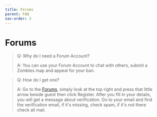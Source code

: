```yaml
---
title: Forums
parent: FAQ
nav-order: 3
---
```

# Forums
> Q: Why do I need a Forum Account?
>
> A: You can use your Forum Account to chat with others, submit a Zombies map and appeal for your ban.

> Q: How do I get one?
>
> A: Go to the [Forums](https://dark-gaming.com), simply look at the top right and press that little arrow beside guest then click Register. After you fill in your details, you will get a message about verification. Go to your email and find the verification email, if it's missing, check spam, if it's not there check all mail.